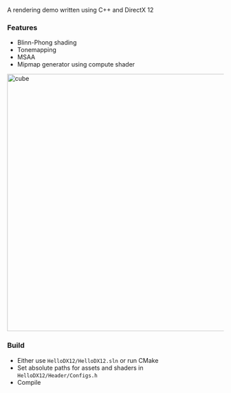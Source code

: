 
A rendering demo written using C++ and DirectX 12

### Features
* Blinn-Phong shading
* Tonemapping
* MSAA
* Mipmap generator using compute shader

<img width="600" alt="cube" src="https://github.com/azer89/HelloDX12/assets/790432/16e16a6d-f457-40a3-a82a-7df23a90518e">

### Build
* Either use `HelloDX12/HelloDX12.sln` or run CMake
* Set absolute paths for assets and shaders in `HelloDX12/Header/Configs.h`
* Compile
